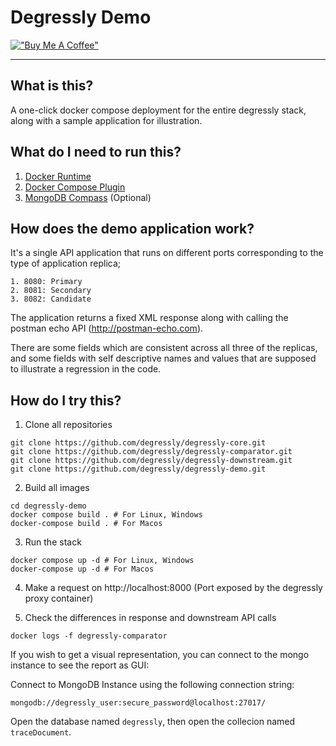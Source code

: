 # Degressly Demo

[!["Buy Me A Coffee"](https://www.buymeacoffee.com/assets/img/custom_images/orange_img.png)](https://www.buymeacoffee.com/daniyaalk)

---

## What is this?

A one-click docker compose deployment for the entire degressly stack, along with a sample application for illustration.

## What do I need to run this?

1. [Docker Runtime](https://www.docker.com/get-started/)
2. [Docker Compose Plugin](https://docs.docker.com/compose/install/)
3. [MongoDB Compass](https://www.mongodb.com/try/download/compass) (Optional)


## How does the demo application work?

It's a single API application that runs on different ports corresponding to the type of application replica;
    
    1. 8080: Primary
    2. 8081: Secondary
    3. 8082: Candidate

The application returns a fixed XML response along with calling the postman echo API (http://postman-echo.com).

There are some fields which are consistent across all three of the replicas, and some fields with self descriptive names and values that are supposed to illustrate a regression in the code.

## How do I try this?

1. Clone all repositories 
```
git clone https://github.com/degressly/degressly-core.git
git clone https://github.com/degressly/degressly-comparator.git
git clone https://github.com/degressly/degressly-downstream.git
git clone https://github.com/degressly/degressly-demo.git
```

2. Build all images
```
cd degressly-demo
docker compose build . # For Linux, Windows
docker-compose build . # For Macos
```

3. Run the stack
```
docker compose up -d # For Linux, Windows
docker-compose up -d # For Macos
```

4. Make a request on http://localhost:8000 (Port exposed by the degressly proxy container)

5. Check the differences in response and downstream API calls

```
docker logs -f degressly-comparator
```

If you wish to get a visual representation, you can connect to the mongo instance to see the report as GUI:

Connect to MongoDB Instance using the following connection string:

```
mongodb://degressly_user:secure_password@localhost:27017/
```

Open the database named `degressly`, then open the collecion named `traceDocument`.



